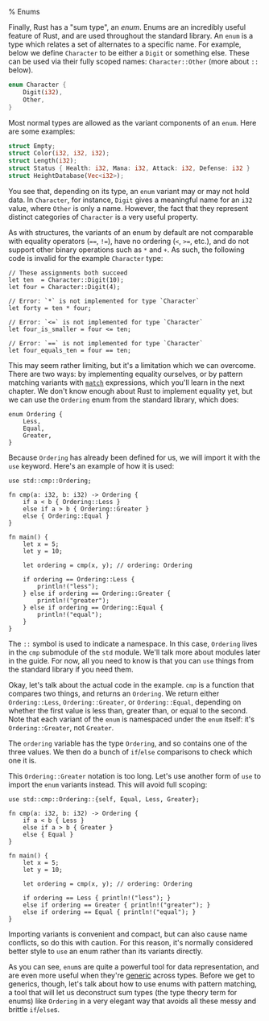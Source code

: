 % Enums

Finally, Rust has a "sum type", an *enum*. Enums are an incredibly useful
feature of Rust, and are used throughout the standard library. An `enum` is
a type which relates a set of alternates to a specific name. For example, below
we define `Character` to be either a `Digit` or something else. These
can be used via their fully scoped names: `Character::Other` (more about `::`
below).

```rust
enum Character {
    Digit(i32),
    Other,
}
```

Most normal types are allowed as the variant components of an `enum`. Here are
some examples:

```rust
struct Empty;
struct Color(i32, i32, i32);
struct Length(i32);
struct Status { Health: i32, Mana: i32, Attack: i32, Defense: i32 }
struct HeightDatabase(Vec<i32>);
```

You see that, depending on its type, an `enum` variant may or may not hold data.
In `Character`, for instance, `Digit` gives a meaningful name for an `i32`
value, where `Other` is only a name. However, the fact that they represent
distinct categories of `Character` is a very useful property.

As with structures, the variants of an enum by default are not comparable with
equality operators (`==`, `!=`), have no ordering (`<`, `>=`, etc.), and do not
support other binary operations such as `*` and `+`. As such, the following code
is invalid for the example `Character` type:

```{rust,ignore}
// These assignments both succeed
let ten  = Character::Digit(10);
let four = Character::Digit(4);

// Error: `*` is not implemented for type `Character`
let forty = ten * four;

// Error: `<=` is not implemented for type `Character`
let four_is_smaller = four <= ten;

// Error: `==` is not implemented for type `Character`
let four_equals_ten = four == ten;
```

This may seem rather limiting, but it's a limitation which we can overcome.
There are two ways: by implementing equality ourselves, or by pattern matching
variants with [`match`][match] expressions, which you'll learn in the next
chapter. We don't know enough about Rust to implement equality yet, but we can
use the `Ordering` enum from the standard library, which does:

```
enum Ordering {
    Less,
    Equal,
    Greater,
}
```

Because `Ordering` has already been defined for us, we will import it with the
`use` keyword. Here's an example of how it is used:

```{rust}
use std::cmp::Ordering;

fn cmp(a: i32, b: i32) -> Ordering {
    if a < b { Ordering::Less }
    else if a > b { Ordering::Greater }
    else { Ordering::Equal }
}

fn main() {
    let x = 5;
    let y = 10;

    let ordering = cmp(x, y); // ordering: Ordering

    if ordering == Ordering::Less {
        println!("less");
    } else if ordering == Ordering::Greater {
        println!("greater");
    } else if ordering == Ordering::Equal {
        println!("equal");
    }
}
```

The `::` symbol is used to indicate a namespace. In this case, `Ordering` lives
in the `cmp` submodule of the `std` module. We'll talk more about modules later
in the guide. For now, all you need to know is that you can `use` things from
the standard library if you need them.

Okay, let's talk about the actual code in the example. `cmp` is a function that
compares two things, and returns an `Ordering`. We return either
`Ordering::Less`, `Ordering::Greater`, or `Ordering::Equal`, depending on
whether the first value is less than, greater than, or equal to the second. Note
that each variant of the `enum` is namespaced under the `enum` itself: it's
`Ordering::Greater`, not `Greater`.

The `ordering` variable has the type `Ordering`, and so contains one of the
three values. We then do a bunch of `if`/`else` comparisons to check which
one it is.

This `Ordering::Greater` notation is too long. Let's use another form of `use`
to import the `enum` variants instead. This will avoid full scoping:

```{rust}
use std::cmp::Ordering::{self, Equal, Less, Greater};

fn cmp(a: i32, b: i32) -> Ordering {
    if a < b { Less }
    else if a > b { Greater }
    else { Equal }
}

fn main() {
    let x = 5;
    let y = 10;

    let ordering = cmp(x, y); // ordering: Ordering

    if ordering == Less { println!("less"); }
    else if ordering == Greater { println!("greater"); }
    else if ordering == Equal { println!("equal"); }
}
```

Importing variants is convenient and compact, but can also cause name conflicts,
so do this with caution. For this reason, it's normally considered better style
to `use` an enum rather than its variants directly.

As you can see, `enum`s are quite a powerful tool for data representation, and
are even more useful when they're [generic][generics] across types. Before we
get to generics, though, let's talk about how to use enums with pattern
matching, a tool that will let us deconstruct sum types (the type theory term
for enums) like `Ordering` in a very elegant way that avoids all these messy
and brittle `if`/`else`s.


[arity]: ./glossary.html#arity
[match]: ./match.html
[generics]: ./generics.html
